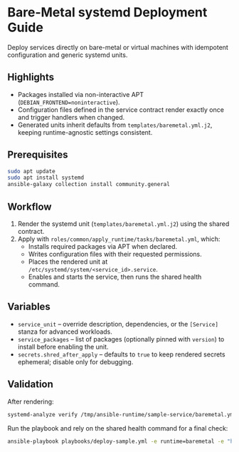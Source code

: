 # Bare-Metal systemd Deployment Guide

Deploy services directly on bare-metal or virtual machines with idempotent configuration and generic systemd units.

## Highlights

- Packages installed via non-interactive APT (`DEBIAN_FRONTEND=noninteractive`).
- Configuration files defined in the service contract render exactly once and trigger handlers when changed.
- Generated units inherit defaults from `templates/baremetal.yml.j2`, keeping runtime-agnostic settings consistent.

## Prerequisites

```bash
sudo apt update
sudo apt install systemd
ansible-galaxy collection install community.general
```

## Workflow

1. Render the systemd unit (`templates/baremetal.yml.j2`) using the shared contract.
2. Apply with `roles/common/apply_runtime/tasks/baremetal.yml`, which:
   - Installs required packages via APT when declared.
   - Writes configuration files with their requested permissions.
   - Places the rendered unit at `/etc/systemd/system/<service_id>.service`.
   - Enables and starts the service, then runs the shared health command.

## Variables

- `service_unit` – override description, dependencies, or the `[Service]` stanza for advanced workloads.
- `service_packages` – list of packages (optionally pinned with `version`) to install before enabling the unit.
- `secrets.shred_after_apply` – defaults to `true` to keep rendered secrets ephemeral; disable only for debugging.

## Validation

After rendering:

```bash
systemd-analyze verify /tmp/ansible-runtime/sample-service/baremetal.yml
```

Run the playbook and rely on the shared health command for a final check:

```bash
ansible-playbook playbooks/deploy-sample.yml -e runtime=baremetal -e "health.cmd=['/bin/sh','-c','exit 0']"
```
